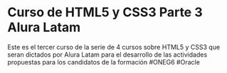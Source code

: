 <h1>Curso de HTML5 y CSS3 Parte 3 Alura Latam</h1>

Este es el tercer curso de la serie de 4 cursos sobre HTML5 y CSS3 que seran dictados por Alura Latam para el desarrollo de las actividades propuestas para los candidatos de la formación #ONEG6 #Oracle
